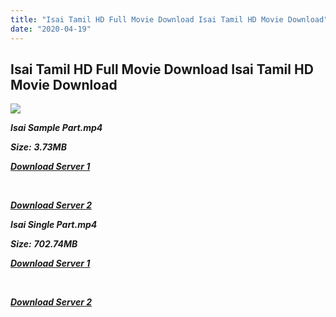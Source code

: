 ```yaml
---
title: "Isai Tamil HD Full Movie Download Isai Tamil HD Movie Download"
date: "2020-04-19"
---
```


## Isai Tamil HD Full Movie Download Isai Tamil HD Movie Download

![](https://images.moviebuff.com/8d039167-4bf5-42ab-a304-770878b93160?w=1000)

**_Isai Sample Part.mp4_**

**_Size:_** **_3.73MB_**

**_[Download Server 1](http://s1.uptofiles.net//files/Tamil{300377c8a1a3ba2999b4bbe3381b1ea1a812b0b70d21946c68d529294a5c2999}202015{300377c8a1a3ba2999b4bbe3381b1ea1a812b0b70d21946c68d529294a5c2999}20Movies/Isai{300377c8a1a3ba2999b4bbe3381b1ea1a812b0b70d21946c68d529294a5c2999}20(2015)/Isai{300377c8a1a3ba2999b4bbe3381b1ea1a812b0b70d21946c68d529294a5c2999}20(640x360)/Isai{300377c8a1a3ba2999b4bbe3381b1ea1a812b0b70d21946c68d529294a5c2999}20HD{300377c8a1a3ba2999b4bbe3381b1ea1a812b0b70d21946c68d529294a5c2999}20Sample.mp4)_**

**_[  
](http://s1.uptofiles.net//files/Tamil{300377c8a1a3ba2999b4bbe3381b1ea1a812b0b70d21946c68d529294a5c2999}202015{300377c8a1a3ba2999b4bbe3381b1ea1a812b0b70d21946c68d529294a5c2999}20Movies/Isai{300377c8a1a3ba2999b4bbe3381b1ea1a812b0b70d21946c68d529294a5c2999}20(2015)/Isai{300377c8a1a3ba2999b4bbe3381b1ea1a812b0b70d21946c68d529294a5c2999}20(640x360)/Isai{300377c8a1a3ba2999b4bbe3381b1ea1a812b0b70d21946c68d529294a5c2999}20HD{300377c8a1a3ba2999b4bbe3381b1ea1a812b0b70d21946c68d529294a5c2999}20Sample.mp4)_**

**_[Download Server 2](http://s1.uptofiles.net//files/Tamil{300377c8a1a3ba2999b4bbe3381b1ea1a812b0b70d21946c68d529294a5c2999}202015{300377c8a1a3ba2999b4bbe3381b1ea1a812b0b70d21946c68d529294a5c2999}20Movies/Isai{300377c8a1a3ba2999b4bbe3381b1ea1a812b0b70d21946c68d529294a5c2999}20(2015)/Isai{300377c8a1a3ba2999b4bbe3381b1ea1a812b0b70d21946c68d529294a5c2999}20(640x360)/Isai{300377c8a1a3ba2999b4bbe3381b1ea1a812b0b70d21946c68d529294a5c2999}20HD{300377c8a1a3ba2999b4bbe3381b1ea1a812b0b70d21946c68d529294a5c2999}20Sample.mp4)_**

**_Isai Single Part.mp4_**

**_Size:_** **_702.74MB_**

**_[Download Server 1](http://s1.uptofiles.net//files/Tamil{300377c8a1a3ba2999b4bbe3381b1ea1a812b0b70d21946c68d529294a5c2999}202015{300377c8a1a3ba2999b4bbe3381b1ea1a812b0b70d21946c68d529294a5c2999}20Movies/Isai{300377c8a1a3ba2999b4bbe3381b1ea1a812b0b70d21946c68d529294a5c2999}20(2015)/Isai{300377c8a1a3ba2999b4bbe3381b1ea1a812b0b70d21946c68d529294a5c2999}20(640x360)/Isai{300377c8a1a3ba2999b4bbe3381b1ea1a812b0b70d21946c68d529294a5c2999}20HD.mp4)_**

**_[  
](http://s1.uptofiles.net//files/Tamil{300377c8a1a3ba2999b4bbe3381b1ea1a812b0b70d21946c68d529294a5c2999}202015{300377c8a1a3ba2999b4bbe3381b1ea1a812b0b70d21946c68d529294a5c2999}20Movies/Isai{300377c8a1a3ba2999b4bbe3381b1ea1a812b0b70d21946c68d529294a5c2999}20(2015)/Isai{300377c8a1a3ba2999b4bbe3381b1ea1a812b0b70d21946c68d529294a5c2999}20(640x360)/Isai{300377c8a1a3ba2999b4bbe3381b1ea1a812b0b70d21946c68d529294a5c2999}20HD.mp4)_**

**_[Download Server 2](http://s1.uptofiles.net//files/Tamil{300377c8a1a3ba2999b4bbe3381b1ea1a812b0b70d21946c68d529294a5c2999}202015{300377c8a1a3ba2999b4bbe3381b1ea1a812b0b70d21946c68d529294a5c2999}20Movies/Isai{300377c8a1a3ba2999b4bbe3381b1ea1a812b0b70d21946c68d529294a5c2999}20(2015)/Isai{300377c8a1a3ba2999b4bbe3381b1ea1a812b0b70d21946c68d529294a5c2999}20(640x360)/Isai{300377c8a1a3ba2999b4bbe3381b1ea1a812b0b70d21946c68d529294a5c2999}20HD.mp4)_**

